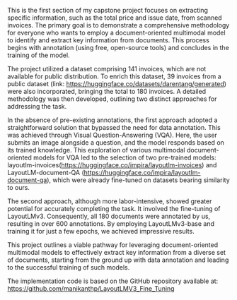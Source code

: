 This is the first section of my capstone project focuses on extracting specific information, such as the total price and issue date, from scanned invoices. The primary goal is to demonstrate a comprehensive methodology for everyone who wants to employ a document-oriented multimodal model to identify and extract key information from documents. This process begins with annotation (using free, open-source tools) and concludes in the training of the model.

The project utilized a dataset comprising 141 invoices, which are not available for public distribution. To enrich this dataset, 39 invoices from a public dataset (link: https://huggingface.co/datasets/darentang/generated) were also incorporated, bringing the total to 180 invoices. A detailed methodology was then developed, outlining two distinct approaches for addressing the task.

In the absence of pre-existing annotations, the first approach adopted a straightforward solution that bypassed the need for data annotation. This was achieved through Visual Question-Answering (VQA). Here, the user submits an image alongside a question, and the model responds based on its trained knowledge. This exploration of various multimodal document-oriented models for VQA led to the selection of two pre-trained models: layoutlm-invoices(https://huggingface.co/impira/layoutlm-invoices) and LayoutLM-document-QA (https://huggingface.co/impira/layoutlm-document-qa), which were already fine-tuned on datasets bearing similarity to ours.

The second approach, although more labor-intensive, showed greater potential for accurately completing the task. It involved the fine-tuning of LayoutLMv3. Consequently, all 180 documents were annotated by us, resulting in over 600 annotations. By employing LayoutLMv3-base and training it for just a few epochs, we achieved impressive results.

This project outlines a viable pathway for leveraging document-oriented multimodal models to effectively extract key information from a diverse set of documents, starting from the ground up with data annotation and leading to the successful training of such models.

The implementation code is based on the GitHub repository available at: https://github.com/manikanthp/LayoutLMV3_Fine_Tuning

